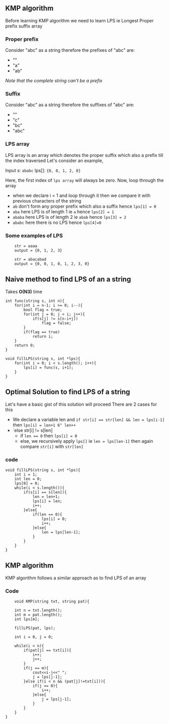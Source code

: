 ## KMP algorithm

Before learning KMP algorithm we need to learn LPS ie Longest Proper prefix suffix array

### Proper prefix

Consider "abc" as a string therefore the prefixes of "abc" are:

- ""
- "a"
- "ab"

_Note that the complete string can't be a prefix_

### Suffix

Consider "abc" as a string therefore the suffixes of "abc" are:

- ""
- "c"
- "bc"
- "abc"

### LPS array

LPS array is an array which denotes the proper suffix which also a prefix till the index traversed
Let's consider an example,

Input s: `ababc`
lps[]: `{0, 0, 1, 2, 0}`

Here, the first index of `lps array` will always be zero.
Now, loop through the array

- when we declare i = 1 and loop through it then we compare it with previous characters of the string
- `ab` don't form any proper prefix which also a suffix hence `lps[1] = 0`
- `aba` here LPS is of length 1 ie `a` hence `lps[2] = 1`
- `ababa` here LPS is of length 2 ie `abab` hence `lps[3] = 2`
- `ababc` here there is no LPS hence `lps[4]=0`

### Some examples of LPS

```
    str = aaaa
    output = {0, 1, 2, 3}

    str = abacabad
    output = {0, 0, 1, 0, 1, 2, 3, 0}

```

## Naive method to find LPS of an a string

Takes **O(N3)** time

```
int func(string s, int n){
    for(int i = n-1; i >= 0; i--){
        bool flag = true;
        for(int j = 0; j < i; j++){
            if(s[j] != s[n-i+j])
                flag = false;
        }
        if(flag == true)
            return i;
    }
    return 0;
}

void fillLPS(string s, int *lps){
    for(int i = 0; i < s.length(); i++){
        lps[i] = func(s, i+1);
    }
}
```

## Optimal Solution to find LPS of a string

Let's have a basic gist of this solution will proceed
There are 2 cases for this

- We declare a variable len and `if str[i] == str[len] && len = lps[i-1]` then `lps[i] = len+1 6^ len++`
- `else str[i] != s[len]
  - if `len == 0` then `lps[i] = 0`
  - else, we recursively apply `lps[]` ie `len = lps[len-1]` then again compare `str[i]` with `str[len]`

### code

```
void fillLPS(string s, int *lps){
    int i = 1;
    int len = 0;
    lps[0] = 0;
    while(i < s.length()){
        if(s[i] == s[len]){
            len = len+1;
            lps[i] = len;
            i++;
        }else{
            if(len == 0){
                lps[i] = 0;
                i++;
            }else{
                len = lps[len-1];
            }
        }
    }
}
```

## KMP algorithm

KMP algorithm follows a similar approach as to find LPS of an array

### Code

```
    void KMP(string txt, string pat){

    int n = txt.length();
    int m = pat.length();
    int lps[m];

    fillLPS(pat, lps);

    int i = 0, j = 0;

    while(i < n){
        if(pat[j] == txt[i]){
            i++;
            j++;
        }
        if(j == m){
            cout<<i-j<<" ";
            j = lps[j-1];
        }else if(i < n && (pat[j]!=txt[i])){
            if(j == 0){
                i++;
            }else{
                j = lps[j-1];
            }
        }
    }
}

```
